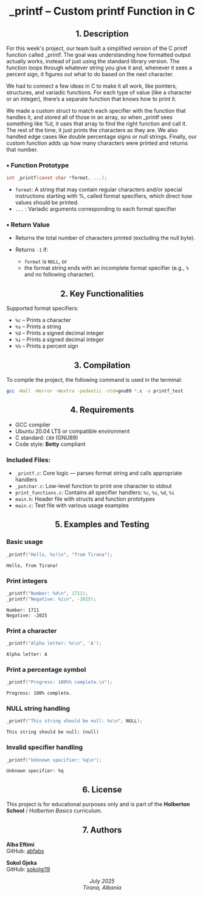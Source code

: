<h1 align="center">_printf – Custom printf Function in C</h1>

<h2 align="center">1. Description</h2>

For this week's project, our team built a simplified version of the C printf function called _printf. The goal was understanding how formatted output actually works, instead of just using the standard library version. The function loops through whatever string you give it and, whenever it sees a percent sign, it figures out what to do based on the next character.

We had to connect a few ideas in C to make it all work, like pointers, structures, and variadic functions. For each type of value (like a character or an integer), there’s a separate function that knows how to print it. 

We made a custom struct to match each specifier with the function that handles it, and stored all of those in an array, so when _printf sees something like %d, it uses that array to find the right function and call it. The rest of the time, it just prints the characters as they are. We also handled edge cases like double percentage signs or null strings. Finally, our custom function adds up how many characters were printed and returns that number.

### ▪ Function Prototype

```c
int _printf(const char *format, ...);
````

* `format`: A string that may contain regular characters and/or special instructions starting with %, called format specifiers, which direct how values should be printed.
* `...` : Variadic arguments corresponding to each format specifier

### ▪ Return Value

* Returns the total number of characters printed (excluding the null byte).
* Returns `-1` if:

  * `format` is `NULL`, or
  * the format string ends with an incomplete format specifier (e.g., `%` and no following character).


<h2 align="center">2. Key Functionalities</h2>

 Supported format specifiers:
- `%c` – Prints a character
- `%s` – Prints a string
- `%d` – Prints a signed decimal integer
- `%i` – Prints a signed decimal integer
- `%%` – Prints a percent sign
 

<h2 align="center">3. Compilation</h2>

To compile the project, the following command is used in the terminal:

```bash
gcc -Wall -Werror -Wextra -pedantic -std=gnu89 *.c -o printf_test
```

<h2 align="center">4. Requirements</h2>

- GCC compiler
- Ubuntu 20.04 LTS or compatible environment
- C standard: `C89` (GNU89)
- Code style: **Betty** compliant

### Included Files:

- `_printf.c`: Core logic — parses format string and calls appropriate handlers
- `_putchar.c`: Low-level function to print one character to stdout
- `print_functions.c`: Contains all specifier handlers: `%c`, `%s`, `%d`, `%i`
- `main.h`: Header file with structs and function prototypes
- `main.c`: Test file with various usage examples

<h2 align="center">5. Examples and Testing</h2>

### Basic usage

```c
_printf("Hello, %s!\n", "from Tirana");
````

```plaintext
Hello, from Tirana!
```

### Print integers

```c
_printf("Number: %d\n", 1711);
_printf("Negative: %i\n", -2025);
```

```plaintext
Number: 1711
Negative: -2025
```

### Print a character

```c
_printf("Alpha letter: %c\n", 'A');
```

```plaintext
Alpha letter: A
```

### Print a percentage symbol

```c
_printf("Progress: 100%% complete.\n");
```

```plaintext
Progress: 100% complete.
```

### NULL string handling

```c
_printf("This string should be null: %s\n", NULL);
```

```plaintext
This string should be null: (null)
```

### Invalid specifier handling

```c
_printf("Unknown specifier: %q\n");
```

```plaintext
Unknown specifier: %q
```

<h2 align="center">6. License</h2>

This project is for educational purposes only and is part of the **Holberton School** / *Holberton Basics* curriculum.


<h2 align="center">7. Authors</h2>

**Alba Eftimi**  
GitHub: [abfabs](https://github.com/abfabs)

**Sokol Gjeka**  
GitHub: [sokolgj19](https://github.com/sokolgj19)


<p align="center">
  <em>July 2025</em><br>
  <em>Tirana, Albania</em>
</p>

```
```
